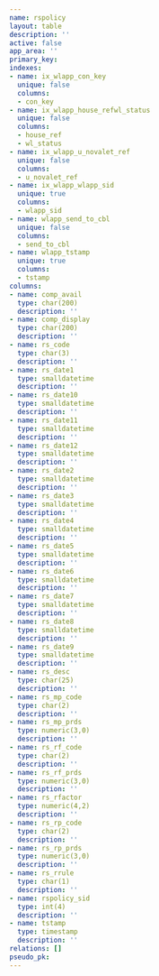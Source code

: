 ```yaml
---
name: rspolicy
layout: table
description: ''
active: false
app_area: ''
primary_key: 
indexes:
- name: ix_wlapp_con_key
  unique: false
  columns:
  - con_key
- name: ix_wlapp_house_refwl_status
  unique: false
  columns:
  - house_ref
  - wl_status
- name: ix_wlapp_u_novalet_ref
  unique: false
  columns:
  - u_novalet_ref
- name: ix_wlapp_wlapp_sid
  unique: true
  columns:
  - wlapp_sid
- name: wlapp_send_to_cbl
  unique: false
  columns:
  - send_to_cbl
- name: wlapp_tstamp
  unique: true
  columns:
  - tstamp
columns:
- name: comp_avail
  type: char(200)
  description: ''
- name: comp_display
  type: char(200)
  description: ''
- name: rs_code
  type: char(3)
  description: ''
- name: rs_date1
  type: smalldatetime
  description: ''
- name: rs_date10
  type: smalldatetime
  description: ''
- name: rs_date11
  type: smalldatetime
  description: ''
- name: rs_date12
  type: smalldatetime
  description: ''
- name: rs_date2
  type: smalldatetime
  description: ''
- name: rs_date3
  type: smalldatetime
  description: ''
- name: rs_date4
  type: smalldatetime
  description: ''
- name: rs_date5
  type: smalldatetime
  description: ''
- name: rs_date6
  type: smalldatetime
  description: ''
- name: rs_date7
  type: smalldatetime
  description: ''
- name: rs_date8
  type: smalldatetime
  description: ''
- name: rs_date9
  type: smalldatetime
  description: ''
- name: rs_desc
  type: char(25)
  description: ''
- name: rs_mp_code
  type: char(2)
  description: ''
- name: rs_mp_prds
  type: numeric(3,0)
  description: ''
- name: rs_rf_code
  type: char(2)
  description: ''
- name: rs_rf_prds
  type: numeric(3,0)
  description: ''
- name: rs_rfactor
  type: numeric(4,2)
  description: ''
- name: rs_rp_code
  type: char(2)
  description: ''
- name: rs_rp_prds
  type: numeric(3,0)
  description: ''
- name: rs_rrule
  type: char(1)
  description: ''
- name: rspolicy_sid
  type: int(4)
  description: ''
- name: tstamp
  type: timestamp
  description: ''
relations: []
pseudo_pk: 
---
```



